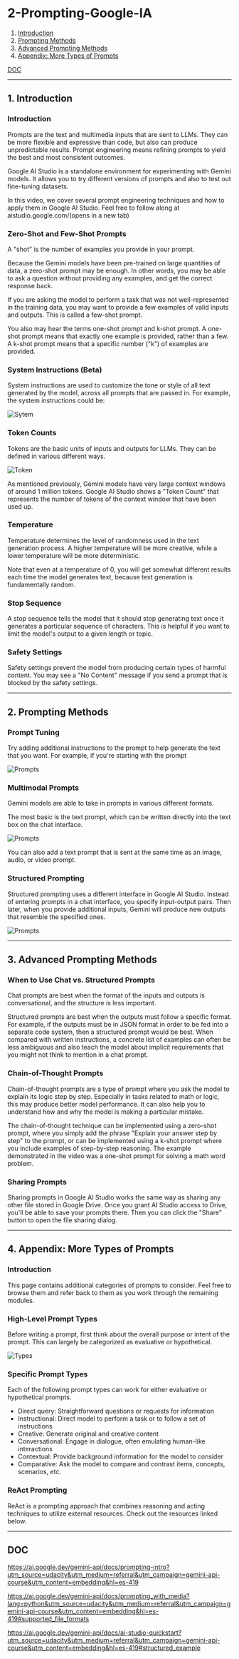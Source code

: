 # 2-Prompting-Google-IA
1. [Introduction](#schema1)
2. [Prompting Methods](#schema2)
3. [Advanced Prompting Methods](#schema3)
4. [Appendix: More Types of Prompts](#schema4)

[DOC](#schemadoc)


<hr>
<a name='schema1'></a>


## 1. Introduction

### Introduction
Prompts are the text and multimedia inputs that are sent to LLMs. They can be more flexible and expressive than code, but also can produce unpredictable results. Prompt engineering means refining prompts to yield the best and most consistent outcomes.

Google AI Studio is a standalone environment for experimenting with Gemini models. It allows you to try different versions of prompts and also to test out fine-tuning datasets.

In this video, we cover several prompt engineering techniques and how to apply them in Google AI Studio. Feel free to follow along at aistudio.google.com/(opens in a new tab)

### Zero-Shot and Few-Shot Prompts
A "shot" is the number of examples you provide in your prompt.

Because the Gemini models have been pre-trained on large quantities of data, a zero-shot prompt may be enough. In other words, you may be able to ask a question without providing any examples, and get the correct response back.

If you are asking the model to perform a task that was not well-represented in the training data, you may want to provide a few examples of valid inputs and outputs. This is called a few-shot prompt.

You also may hear the terms one-shot prompt and k-shot prompt. A one-shot prompt means that exactly one example is provided, rather than a few. A k-shot prompt means that a specific number ("k") of examples are provided.

### System Instructions (Beta)
System instructions are used to customize the tone or style of all text generated by the model, across all prompts that are passed in. For example, the system instructions could be:

![Sytem](./img/systems.jpg)

### Token Counts
Tokens are the basic units of inputs and outputs for LLMs. They can be defined in various different ways.

![Token](./img/token.jpg)

As mentioned previously, Gemini models have very large context windows of around 1 million tokens. Google AI Studio shows a "Token Count" that represents the number of tokens of the context window that have been used up.

### Temperature
Temperature determines the level of randomness used in the text generation process. A higher temperature will be more creative, while a lower temperature will be more deterministic.

Note that even at a temperature of 0, you will get somewhat different results each time the model generates text, because text generation is fundamentally random.

### Stop Sequence
A stop sequence tells the model that it should stop generating text once it generates a particular sequence of characters. This is helpful if you want to limit the model's output to a given length or topic.

### Safety Settings
Safety settings prevent the model from producing certain types of harmful content. You may see a "No Content" message if you send a prompt that is blocked by the safety settings.

<hr>
<a name='schema2'></a>

## 2. Prompting Methods

### Prompt Tuning
Try adding additional instructions to the prompt to help generate the text that you want. For example, if you're starting with the prompt

![Prompts](./img/prompts.jpg)

### Multimodal Prompts
Gemini models are able to take in prompts in various different formats.

The most basic is the text prompt, which can be written directly into the text box on the chat interface.

![Prompts](./img/prompts_2.jpg)

You can also add a text prompt that is sent at the same time as an image, audio, or video prompt.

### Structured Prompting
Structured prompting uses a different interface in Google AI Studio. Instead of entering prompts in a chat interface, you specify input-output pairs. Then later, when you provide additional inputs, Gemini will produce new outputs that resemble the specified ones.

![Prompts](./img/prompts_3.jpg)


<hr>
<a name='schema3'></a>


## 3. Advanced Prompting Methods

### When to Use Chat vs. Structured Prompts
Chat prompts are best when the format of the inputs and outputs is conversational, and the structure is less important.

Structured prompts are best when the outputs must follow a specific format. For example, if the outputs must be in JSON format in order to be fed into a separate code system, then a structured prompt would be best. When compared with written instructions, a concrete list of examples can often be less ambiguous and also teach the model about implicit requirements that you might not think to mention in a chat prompt.

### Chain-of-Thought Prompts
Chain-of-thought prompts are a type of prompt where you ask the model to explain its logic step by step. Especially in tasks related to math or logic, this may produce better model performance. It can also help you to understand how and why the model is making a particular mistake.

The chain-of-thought technique can be implemented using a zero-shot prompt, where you simply add the phrase "Explain your answer step by step" to the prompt, or can be implemented using a k-shot prompt where you include examples of step-by-step reasoning. The example demonstrated in the video was a one-shot prompt for solving a math word problem.


### Sharing Prompts
Sharing prompts in Google AI Studio works the same way as sharing any other file stored in Google Drive. Once you grant AI Studio access to Drive, you'll be able to save your prompts there. Then you can click the "Share" button to open the file sharing dialog.

<hr>
<a name='schema4'></a>

## 4. Appendix: More Types of Prompts


### Introduction
This page contains additional categories of prompts to consider. Feel free to browse them and refer back to them as you work through the remaining modules.

### High-Level Prompt Types
Before writing a prompt, first think about the overall purpose or intent of the prompt. This can largely be categorized as evaluative or hypothetical.

![Types](./img/types.jpg)

### Specific Prompt Types
Each of the following prompt types can work for either evaluative or hypothetical prompts.

- Direct query: Straightforward questions or requests for information
- Instructional: Direct model to perform a task or to follow a set of instructions
- Creative: Generate original and creative content
- Conversational: Engage in dialogue, often emulating human-like interactions
- Contextual: Provide background information for the model to consider
- Comparative: Ask the model to compare and contrast items, concepts, scenarios, etc.
### ReAct Prompting
ReAct is a prompting approach that combines reasoning and acting techniques to utilize external resources. Check out the resources linked below.







<hr>
<a name='schemadoc'></a>

## DOC

https://ai.google.dev/gemini-api/docs/prompting-intro?utm_source=udacity&utm_medium=referral&utm_campaign=gemini-api-course&utm_content=embedding&hl=es-419

https://ai.google.dev/gemini-api/docs/prompting_with_media?lang=python&utm_source=udacity&utm_medium=referral&utm_campaign=gemini-api-course&utm_content=embedding&hl=es-419#supported_file_formats

https://ai.google.dev/gemini-api/docs/ai-studio-quickstart?utm_source=udacity&utm_medium=referral&utm_campaign=gemini-api-course&utm_content=embedding&hl=es-419#structured_example